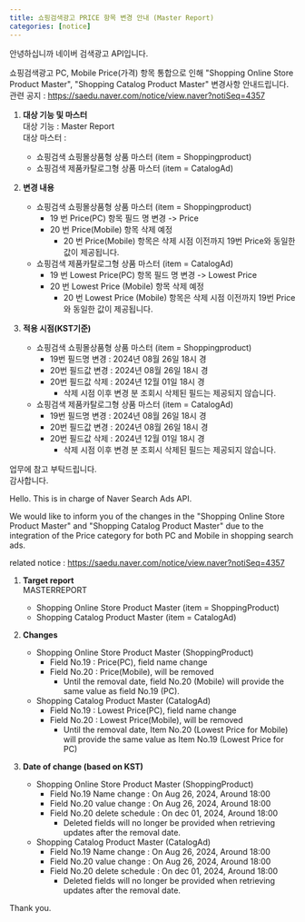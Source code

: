 ```yaml
---
title: 쇼핑검색광고 PRICE 항목 변경 안내 (Master Report)
categories: [notice]
---
```


안녕하십니까 네이버 검색광고 API입니다.<br>

 쇼핑검색광고 PC, Mobile Price(가격) 항목 통합으로 인해 "Shopping Online Store Product Master", "Shopping Catalog Product Master" 변경사항 안내드립니다.<br>
 관련 공지 : https://saedu.naver.com/notice/view.naver?notiSeq=4357<br>

1. **대상 기능 및 마스터**<br>
   대상 기능 : Master Report <br>
   대상 마스터 : 
   - 쇼핑검색 쇼핑몰상품형 상품 마스터 (item = Shoppingproduct) <br>
   - 쇼핑검색 제품카탈로그형 상품 마스터 (item = CatalogAd) <br>

2. **변경 내용**<br>
   - 쇼핑검색 쇼핑몰상품형 상품 마스터 (item = Shoppingproduct)<br>
      * 19 번 Price(PC) 항목 필드 명 변경 -> Price <br>
      * 20 번 Price(Mobile) 항목 삭제 예정 <br>
         * 20 번 Price(Mobile) 항목은 삭제 시점 이전까지 19번 Price와 동일한 값이 제공됩니다. <br>
   - 쇼핑검색 제품카탈로그형 상품 마스터 (item = CatalogAd) <br>
      * 19 번 Lowest Price(PC) 항목 필드 명 변경 -> Lowest Price <br>
      * 20 번 Lowest Price (Mobile) 항목 삭제 예정 <br>
         * 20 번 Lowest Price (Mobile) 항목은 삭제 시점 이전까지 19번 Price와 동일한 값이 제공됩니다. 
   
3. **적용 시점(KST기준)** <br>
   - 쇼핑검색 쇼핑몰상품형 상품 마스터 (item = Shoppingproduct)
      * 19번 필드명 변경 : 2024년 08월 26일 18시 경 <br>
      * 20번 필드값 변경 : 2024년 08월 26일 18시 경 <br>
      * 20번 필드값 삭제 : 2024년 12월 01일 18시 경 <br>
         * 삭제 시점 이후 변경 분 조회시 삭제된 필드는 제공되지 않습니다. <br>
   - 쇼핑검색 제품카탈로그형 상품 마스터 (item = CatalogAd)
      * 19번 필드명 변경 : 2024년 08월 26일 18시 경 <br>
      * 20번 필드값 변경 : 2024년 08월 26일 18시 경 <br>
      * 20번 필드값 삭제 : 2024년 12월 01일 18시 경 <br>
         * 삭제 시점 이후 변경 분 조회시 삭제된 필드는 제공되지 않습니다. <br>

업무에 참고 부탁드립니다.<br>
감사합니다.<br>

Hello. This is in charge of Naver Search Ads API. <br>

We would like to inform you of the changes in the "Shopping Online Store Product Master" and "Shopping Catalog Product Master" due to the integration of the Price category for both PC and Mobile in shopping search ads. <br>

related notice : https://saedu.naver.com/notice/view.naver?notiSeq=4357<br>

1. **Target report** <br>
   MASTERREPORT
   - Shopping Online Store Product Master (item = ShoppingProduct) <br>
   - Shopping Catalog Product Master (item = CatalogAd) <br>

2. **Changes**
   - Shopping Online Store Product Master (ShoppingProduct) <br>
      * Field No.19 : Price(PC), field name change 
      * Field No.20 : Price(Mobile), will be removed
         * Until the removal date, field No.20 (Mobile) will provide the same value as field No.19 (PC).
   - Shopping Catalog Product Master (CatalogAd)
      * Field No.19 : Lowest Price(PC), field name change 
      * Field No.20 : Lowest Price(Mobile), will be removed
         * Until the removal date, Item No.20 (Lowest Price for Mobile) will provide the same value as Item No.19 (Lowest Price for PC)
3. **Date of change (based on KST)** 
   - Shopping Online Store Product Master (ShoppingProduct) <br>
      * Field No.19 Name change : On Aug 26, 2024, Around 18:00
      * Field No.20 value change : On Aug 26, 2024, Around 18:00
      * Field No.20 delete schedule : On dec 01, 2024, Around 18:00
         * Deleted fields will no longer be provided when retrieving updates after the removal date.
   - Shopping Catalog Product Master (CatalogAd) <br>
      * Field No.19 Name change : On Aug 26, 2024, Around 18:00
      * Field No.20 value change : On Aug 26, 2024, Around 18:00
      * Field No.20 delete schedule : On dec 01, 2024, Around 18:00
         * Deleted fields will no longer be provided when retrieving updates after the removal date.

Thank you.
